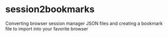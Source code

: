 # session2bookmarks
Converting browser session manager JSON files and creating a bookmark file to import into your favorite browser
